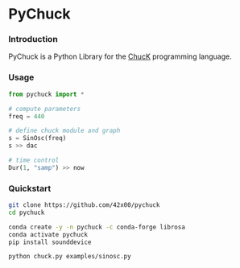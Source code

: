 # PyChuck

### Introduction

PyChuck is a Python Library for the [ChucK](http://chuck.cs.princeton.edu/) programming language.

### Usage

```python
from pychuck import *

# compute parameters
freq = 440

# define chuck module and graph
s = SinOsc(freq)
s >> dac

# time control
Dur(1, "samp") >> now
```

### Quickstart

```bash
git clone https://github.com/42x00/pychuck
cd pychuck

conda create -y -n pychuck -c conda-forge librosa
conda activate pychuck
pip install sounddevice

python chuck.py examples/sinosc.py
```

